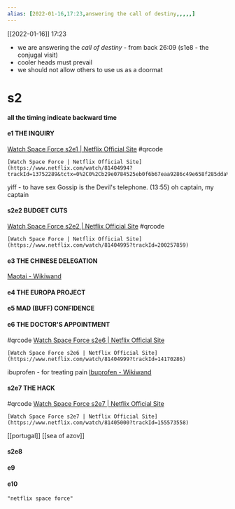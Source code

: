```yaml
---
alias: [2022-01-16,17:23,answering the call of destiny,,,,,]
---
```


[[2022-01-16]] 17:23
- we are answering the *call of destiny* - from back 26:09 (s1e8 - the conjugal visit)
- cooler heads must prevail
- we should not allow others to use us as a doormat
# s2
**all the timing indicate backward time**
#### e1 THE INQUIRY
[Watch Space Force s2e1 | Netflix Official Site](https://www.netflix.com/watch/81404994?trackId=13752289&tctx=0%2C0%2Cb29e0784525eb0f6b67eaa9286c49e658f285dda%3A56525ffa9f3807609de6ae9b9ae21eb94043e8d8%2Cb29e0784525eb0f6b67eaa9286c49e658f285dda%3A56525ffa9f3807609de6ae9b9ae21eb94043e8d8%2Cunknown%2C%2C%2CtitlesResults)
#qrcode

```qrcode
[Watch Space Force | Netflix Official Site](https://www.netflix.com/watch/81404994?trackId=13752289&tctx=0%2C0%2Cb29e0784525eb0f6b67eaa9286c49e658f285dda%3A56525ffa9f3807609de6ae9b9ae21eb94043e8d8%2Cb29e0784525eb0f6b67eaa9286c49e658f285dda%3A56525ffa9f3807609de6ae9b9ae21eb94043e8d8%2Cunknown%2C%2C%2CtitlesResults)
```

yiff - to have sex
Gossip is the Devil's telephone. (13:55)
oh captain, my captain
#### s2e2 BUDGET CUTS
[Watch Space Force s2e2 | Netflix Official Site](https://www.netflix.com/watch/81404995?trackId=200257859)
#qrcode

```qrcode
[Watch Space Force | Netflix Official Site](https://www.netflix.com/watch/81404995?trackId=200257859)
```

#### e3 THE CHINESE DELEGATION
[Maotai - Wikiwand](https://www.wikiwand.com/en/Maotai)
#### e4 THE EUROPA PROJECT
#### e5 MAD (BUFF) CONFIDENCE
#### e6 THE DOCTOR'S APPOINTMENT
#qrcode
[Watch Space Force s2e6 | Netflix Official Site](https://www.netflix.com/watch/81404999?trackId=14170286)
```qrcode
[Watch Space Force s2e6 | Netflix Official Site](https://www.netflix.com/watch/81404999?trackId=14170286)
```
ibuprofen - for treating pain [Ibuprofen - Wikiwand](https://www.wikiwand.com/en/Ibuprofen)
#### s2e7 THE HACK
#qrcode
[Watch Space Force s2e7 | Netflix Official Site](https://www.netflix.com/watch/81405000?trackId=155573558)
```qrcode
[Watch Space Force s2e7 | Netflix Official Site](https://www.netflix.com/watch/81405000?trackId=155573558)
```
[[portugal]]
[[sea of azov]]
#### s2e8 
#### e9 
#### e10 

```query
"netflix space force"
```